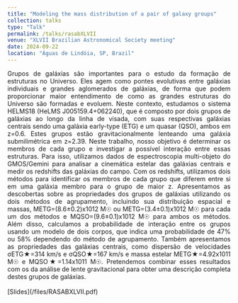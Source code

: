 ```yaml
---
title: "Modeling the mass distribution of a pair of galaxy groups"
collection: talks
type: "Talk"
permalink: /talks/rasabXLVII
venue: "XLVII Brazilian Astronomical Society meeting"
date: 2024-09-22
location: "Águas de Lindóia, SP, Brazil"
---
```


<div style="text-align: justify">
Grupos de galáxias são importantes para o estudo da formação de estruturas no Universo. Eles agem como pontes evolutivas entre galáxias individuais e grandes aglomerados de galáxias, de forma que podem proporcionar maior entendimento de como as grandes estruturas do Universo são formadas e evoluem. Neste contexto, estudamos o sistema HELMS18 (HeLMS J005159.4+062240), que é composto por dois grupos de galáxias ao longo da linha de visada, com suas respectivas galáxias centrais sendo uma galáxia early-type (ETG) e um quasar (QSO), ambos em z=0.6. Estes grupos estão gravitacionalmente lenteando uma galáxia submilimétrica em z=2.39. Neste trabalho, nosso objetivo é determinar os membros de cada grupo e investigar a possível interação entre essas estruturas. Para isso, utilizamos dados de espectroscopia multi-objeto do GMOS/Gemini para analisar a cinemática estelar das galáxias centrais e medir os redshifts das galáxias do campo. Com os redshifts, utilizamos dois métodos para identificar os membros de cada grupo que diferem entre si em uma galáxia membro para o grupo de maior z. Apresentamos as descobertas sobre as propriedades dos grupos de galáxias utilizando os dois métodos de agrupamento, incluindo sua distribuição espacial e massas, METG=(8.6±0.2)x1012 M☉ ou METG=(3.4±0.1)x1012 M☉ para cada um dos métodos e MQSO=(9.6±0.1)x1012 M☉ para ambos os métodos. Além disso, calculamos a probabilidade de interação entre os grupos usando um modelo de dois corpos, que indica uma probabilidade de 47% ou 58% dependendo do método de agrupamento. Também apresentamos as propriedades das galáxias centrais, como dispersão de velocidades σETG★=314 km/s e σQSO★=167 km/s e massa estelar METG★=4.92x1011 M☉ e MQSO★=1.14x1011 M☉. Pretendemos combinar esses resultados com os da análise de lente gravitacional para obter uma descrição completa destes grupos de galáxias.
</div>
<br>
[Slides](/files/RASABXLVII.pdf)
<br>
